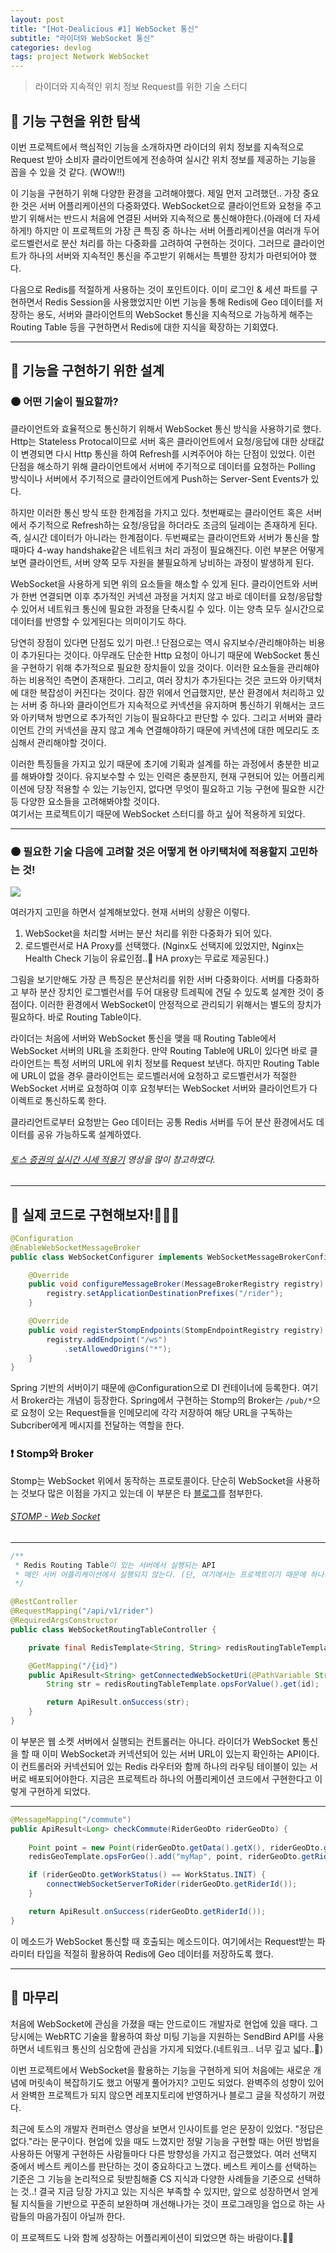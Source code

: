 ```yaml
---
layout: post
title: "[Hot-Dealicious #1] WebSocket 통신"
subtitle: "라이더와 WebSocket 통신"
categories: devlog
tags: project Network WebSocket
---
```


> 라이더와 지속적인 위치 정보 Request를 위한 기술 스터디

<!--more-->

## 🌱 기능 구현을 위한 탐색
이번 프로젝트에서 핵심적인 기능을 소개하자면 라이더의 위치 정보를 지속적으로 Request 받아 소비자 클라이언트에게 전송하여 실시간 위치 정보를 제공하는 
기능을 꼽을 수 있을 것 같다. (WOW!!)

이 기능을 구현하기 위해 다양한 환경을 고려해야했다. 제일 먼저 고려했던.. 가장 중요한 것은 서버 어플리케이션의 다중화였다. WebSocket으로 클라이언트와 
요청을 주고받기 위해서는 반드시 처음에 연결된 서버와 지속적으로 통신해야한다.(아래에 더 자세하게!) 하지만 이 프로젝트의 가장 큰 특징 중 하나는 
서버 어플리케이션을 여러개 두어 로드벨런서로 분산 처리를 하는 다중화를 고려하여 구현하는 것이다. 그러므로 클라이언트가 하나의 서버와 지속적인 통신을 
주고받기 위해서는 특별한 장치가 마련되어야 했다.

다음으로 Redis를 적절하게 사용하는 것이 포인트이다. 이미 로그인 & 세션 파트를 구현하면서 Redis Session을 사용했었지만 이번 기능을 통해 
Redis에 Geo 데이터를 저장하는 용도, 서버와 클라이언트의 WebSocket 통신을 지속적으로 가능하게 해주는 Routing Table 등을 구현하면서 
Redis에 대한 지식을 확장하는 기회였다.

---

## 🌱 기능을 구현하기 위한 설계
### 🟤 어떤 기술이 필요할까?
클라이언트와 효율적으로 통신하기 위해서 WebSocket 통신 방식을 사용하기로 했다. Http는 Stateless Protocal이므로 서버 혹은 클라이언트에서 요청/응답에 대한 
상태값이 변경되면 다시 Http 통신을 하여 Refresh를 시켜주어야 하는 단점이 있었다. 이런 단점을 해소하기 위해 클라이언트에서 서버에 주기적으로 데이터를 
요청하는 Polling 방식이나 서버에서 주기적으로 클라이언트에게 Push하는 Server-Sent Events가 있다.

하지만 이러한 통신 방식 또한 한계점을 가지고 있다. 첫번째로는 클라이언트 혹은 서버에서 주기적으로 Refresh하는 요청/응답을 하더라도 조금의 
딜레이는 존재하게 된다. 즉, 실시간 데이터가 아니라는 한계점이다. 두번째로는 클라이언트와 서버가 통신을 할때마다 4-way handshake같은 네트워크 처리 
과정이 필요해진다. 이런 부분은 어떻게 보면 클라이언트, 서버 양쪽 모두 자원을 불필요하게 낭비하는 과정이 발생하게 된다.

WebSocket을 사용하게 되면 위의 요소들을 해소할 수 있게 된다. 클라이언트와 서버가 한번 연결되면 이후 추가적인 커넥션 과정을 거치지 않고 바로 데이터를 요청/응답할 수 
있어서 네트워크 통신에 필요한 과정을 단축시킬 수 있다. 이는 양측 모두 실시간으로 데이터를 반영할 수 있게된다는 의미이기도 하다.

당연히 장점이 있다면 단점도 있기 마련..! 단점으로는 역시 유지보수/관리해야하는 비용이 추가된다는 것이다. 아무래도 단순한 Http 요청이 아니기 때문에 WebSocket 통신을 
구현하기 위해 추가적으로 필요한 장치들이 있을 것이다. 이러한 요소들을 관리해야하는 비용적인 측면이 존재한다. 그리고, 여러 장치가 추가된다는 것은 코드와 아키택처에 대한 
복잡성이 커진다는 것이다. 잠깐 위에서 언급했지만, 분산 환경에서 처리하고 있는 서버 중 하나와 클라이언트가 지속적으로 커넥션을 유지하며 통신하기 위해서는 코드와 아키택쳐 방면으로 
추가적인 기능이 필요하다고 판단할 수 있다. 그리고 서버와 클라이언트 간의 커넥션을 끊지 않고 계속 연결해야하기 때문에 커넥션에 대한 메모리도 조심해서 관리해야할 것이다.

이러한 특징들을 가지고 있기 때문에 초기에 기획과 설계를 하는 과정에서 충분한 비교를 해봐야할 것이다. 유지보수할 수 있는 인력은 충분한지, 현재 구현되어 있는 어플리케이션에 당장 
적용할 수 있는 기능인지, 없다면 무엇이 필요하고 기능 구현에 필요한 시간 등 다양한 요소들을 고려해봐야할 것이다. <br />
여기서는 프로젝트이기 때문에 WebSocket 스터디를 하고 싶어 적용하게 되었다.

---

### 🟤 필요한 기술 다음에 고려할 것은 어떻게 현 아키택처에 적용할지 고민하는 것!
<img src="https://wkblog-images.s3.ap-northeast-2.amazonaws.com/project/hot-dealicious/webSocekt-architecture.jpeg" />

여러가지 고민을 하면서 설계해보았다. 현재 서버의 상황은 이렇다.
1. WebSocket을 처리할 서버는 분산 처리를 위한 다중화가 되어 있다.
2. 로드벨런서로 HA Proxy를 선택했다. (Nginx도 선택지에 있었지만, Nginx는 Health Check 기능이 유료인점..🥲 HA proxy는 무료로 제공된다.)

그림을 보기만해도 가장 큰 특징은 분산처리를 위한 서버 다중화이다. 서버를 다중화하고 부하 분산 장치인 로그벨런서를 두어 대용량 트레픽에 견딜 수 있도록 설계한 것이 중점이다. 
이러한 환경에서 WebSocket이 안정적으로 관리되기 위해서는 별도의 장치가 필요하다. 바로 Routing Table이다.

라이더는 처음에 서버와 WebSocket 통신을 맺을 때 Routing Table에서 WebSocket 서버의 URL을 조회한다. 만약 Routing Table에 URL이 있다면 바로 클라이언트는 
특정 서버의 URL에 위치 정보를 Request 보낸다. 하지만 Routing Table에 URL이 없을 경우 클라이언트는 로드벨러서에 요청하고 로드벨런서가 적절한 WebSocket 서버로 
요청하여 이후 요청부터는 WebSocket 서버와 클라이언트가 다이렉트로 통신하도록 한다.

클라리언트로부터 요청받는 Geo 데이터는 공통 Redis 서버를 두어 분산 환경에서도 데이터를 공유 가능하도록 설계하였다.

###### [토스 증권의 실시간 시세 적용기](https://www.youtube.com/watch?v=WKYE-QtzO6g&list=PL1DJtS1Hv1PiGXmgruP1_gM2TSvQiOsFL&index=39) 영상을 많이 참고하였다.

---

## 🌱 실제 코드로 구현해보자!🧑🏻‍💻
```java
@Configuration
@EnableWebSocketMessageBroker
public class WebSocketConfigurer implements WebSocketMessageBrokerConfigurer {

	@Override
	public void configureMessageBroker(MessageBrokerRegistry registry) {
		registry.setApplicationDestinationPrefixes("/rider");
	}

	@Override
	public void registerStompEndpoints(StompEndpointRegistry registry) {
		registry.addEndpoint("/ws")
			.setAllowedOrigins("*");
	}
}
```

Spring 기반의 서버이기 때문에 @Configuration으로 DI 컨테이너에 등록한다. 여기서 Broker라는 개념이 등장한다. Spring에서 구현하는 Stomp의 Broker는 `/pub/*`으로 요청이 오는 
Request들을 인메모리에 각각 저장하여 해당 URL을 구독하는 Subcriber에게 메시지를 전달하는 역할을 한다.

### ❗️ Stomp와 Broker
Stomp는 WebSocket 위에서 동작하는 프로토콜이다. 단순히 WebSocket을 사용하는 것보다 많은 이점을 가지고 있는데 
이 부분은 타 [블로그](http://minjoon.com/spring-stomp)를 첨부한다.

###### [STOMP - Web Socket](http://minjoon.com/spring-stomp)

---

```java
/**
 * Redis Routing Table이 있는 서버에서 실행되는 API
 * 메인 서버 어플리케이션에서 실행되지 않는다. (단, 여기에서는 프로젝트이기 때문에 하나의 서버로 동작한다.)
 */

@RestController
@RequestMapping("/api/v1/rider")
@RequiredArgsConstructor
public class WebSocketRoutingTableController {

	private final RedisTemplate<String, String> redisRoutingTableTemplate;

	@GetMapping("/{id}")
	public ApiResult<String> getConnectedWebSocketUri(@PathVariable String id, HttpServletRequest request) {
		String str = redisRoutingTableTemplate.opsForValue().get(id);

		return ApiResult.onSuccess(str);
	}
}
```

이 부분은 웹 소켓 서버에서 실행되는 컨트롤러는 아니다. 라이더가 WebSocket 통신을 할 때 이미 WebSocket과 커넥션되어 있는 서버 URL이 있는지 확인하는 
API이다. 이 컨트롤러와 커넥션되어 있는 Redis 라우터와 함께 하나의 라우팅 테이블이 있는 서버로 배포되어야한다. 지금은 프로젝트라 하나의 어플리케이션 코드에서 구현한다고 
이렇게 구현하게 되었다.

---

```java
@MessageMapping("/commute")
public ApiResult<Long> checkCommute(RiderGeoDto riderGeoDto) {
	
	Point point = new Point(riderGeoDto.getData().getX(), riderGeoDto.getData().getY());
	redisGeoTemplate.opsForGeo().add("myMap", point, riderGeoDto.getRiderId());

	if (riderGeoDto.getWorkStatus() == WorkStatus.INIT) {
    	connectWebSocketServerToRider(riderGeoDto.getRiderId());
	}

	return ApiResult.onSuccess(riderGeoDto.getRiderId());
}
```

이 메소드가 WebSocket 통신할 때 호출되는 메소드이다. 여기에서는 Request받는 파라미터 타입을 적절히 활용하여 Redis에 Geo 데이터를 저장하도록 했다.

---

## 🌱 마무리
처음에 WebSocket에 관심을 가졌을 때는 안드로이드 개발자로 현업에 있을 때다. 그 당시에는 WebRTC 기술을 활용하여 화상 미팅 기능을 지원하는 
SendBird API를 사용하면서 네트워크 통신의 심오함에 관심을 가지게 되었다.(네트워크.. 너무 깊고 넓다..🌊)

이번 프로젝트에서 WebSocket을 활용하는 기능을 구현하게 되어 처음에는 새로운 개념에 머릿속이 복잡하기도 했고 어떻게 풀어가지? 고민도 되었다. 완벽주의 성향이 있어서 
 완벽한 프로젝트가 되지 않으면 레포지토리에 반영하거나 블로그 글을 작성하기 꺼렸다.

최근에 토스의 개발자 컨퍼런스 영상을 보면서 인사이트를 얻은 문장이 있었다. "정답은 없다."라는 문구이다. 현업에 있을 때도 느꼈지만 정말 기능을 구현할 때는 어떤 방법을 사용하든 
어떻게 구현하든 사람들마다 다른 방향성을 가지고 접근했었다. 여러 선택지 중에서 베스트 케이스를 판단하는 것이 중요하다고 느꼈다. 베스트 케이스를 선택하는 기준은 그 기능을 
논리적으로 뒷받침해줄 CS 지식과 다양한 사례들을 기준으로 선택하는 것..! 결국 지금 당장 가지고 있는 지식은 부족할 수 있지만, 앞으로 성장하면서 얻게될 지식들을 기반으로 꾸준히 
보완하며 개선해나가는 것이 프로그래밍을 업으로 하는 사람들의 마음가짐이 아닐까 한다.

이 프로젝트도 나와 함께 성장하는 어플리케이션이 되었으면 하는 바람이다.🙏🏻

